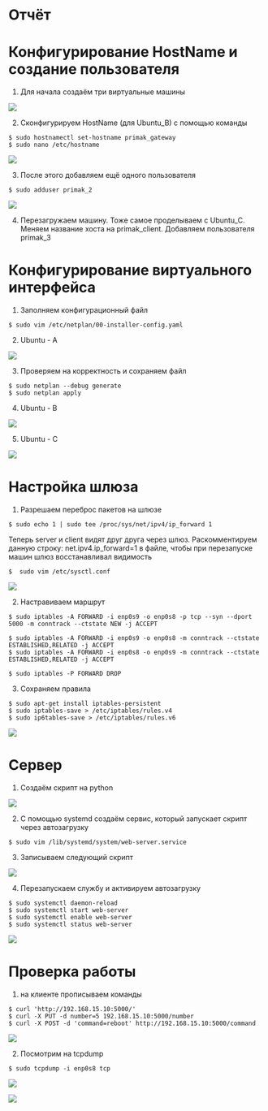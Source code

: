 # Отчёт
# Конфигурирование HostName и создание пользователя

1. Для начала создаём три виртуальные машины

![](./Laba/Screen/Screenshot_1.png)

2. Сконфигурируем HostName (для Ubuntu_B) с помощью команды

```shell 
$ sudo hostnamectl set-hostname primak_gateway
$ sudo nano /etc/hostname 
```
![](Laba\Screen\Screenshot_8.png)

3. После этого добавляем ещё одного пользователя
```shell 
$ sudo adduser primak_2
```
![](Laba\Screen\Screenshot_7.png)

4. Перезагружаем машину. Тоже самое проделываем с Ubuntu_С.
Меняем название хоста на primak_client. Добавляем пользователя primak_3

# Конфигурирование виртуального интерфейса

1. Заполняем конфигурационный файл
```shell 
$ sudo vim /etc/netplan/00-installer-config.yaml
```
2. Ubuntu - A

![](Laba\Screen\Screenshot_25.png)

3. Проверяем на корректность и сохраняем файл

```shell 
$ sudo netplan --debug generate
$ sudo netplan apply
```
4. Ubuntu - B

![](Laba\Screen\Screenshot_26.png)

5. Ubuntu - C

![](Laba\Screen\Screenshot_27.png)

# Настройка шлюза

1. Разрешаем переброс пакетов на шлюзе

```shell 
$ sudo echo 1 | sudo tee /proc/sys/net/ipv4/ip_forward 1
```
Теперь server и client видят друг друга через шлюз. Раскомментируем данную строку: net.ipv4.ip_forward=1 в файле,
чтобы при перезапуске машин шлюз восстанавливал видимость

```shell 
$  sudo vim /etc/sysctl.conf 
```

![](Laba\Screen\Screenshot_19.png)

2. Настравиваем маршрут

```shell 
$ sudo iptables -A FORWARD -i enp0s9 -o enp0s8 -p tcp --syn --dport 5000 -m conntrack --ctstate NEW -j ACCEPT

$ sudo iptables -A FORWARD -i enp0s9 -o enp0s8 -m conntrack --ctstate ESTABLISHED,RELATED -j ACCEPT
$ sudo iptables -A FORWARD -i enp0s8 -o enp0s9 -m conntrack --ctstate ESTABLISHED,RELATED -j ACCEPT

$ sudo iptables -P FORWARD DROP

```

3. Сохраняем правила

```shell 
$ sudo apt-get install iptables-persistent
$ sudo iptables-save > /etc/iptables/rules.v4
$ sudo ip6tables-save > /etc/iptables/rules.v6
```
![](Laba\Screen\Screenshot_20.png)


# Cервер

1. Создаём скрипт на python

![](Laba\Screen\Screenshot_29.png)

2. С помощью systemd создаём сервис, который запускает скрипт через автозагрузку

```shell 
$ sudo vim /lib/systemd/system/web-server.service
```
3. Записываем следующий скрипт

![](Laba\Screen\Screenshot_22.png)

4. Перезапускаем службу и активируем автозагрузку 

```shell 
$ sudo systemctl daemon-reload
$ sudo systemctl start web-server
$ sudo systemctl enable web-server
$ sudo systemctl status web-server
```

![](Laba\Screen\Screenshot_23.png)


# Проверка работы 

1. на клиенте прописываем команды 

```shell 
$ curl 'http://192.168.15.10:5000/'
$ curl -X PUT -d number=5 192.168.15.10:5000/number
$ curl -X POST -d 'command=reboot' http://192.168.15.10:5000/command
```
![](Laba\Screen\Screenshot_30.png)

2. Посмотрим на tcpdump

```shell 
$ sudo tcpdump -i enp0s8 tcp
```
![](Laba\Screen\Screenshot_31.png)

![](Laba\Screen\Screenshot_32.png)





